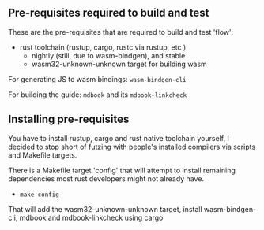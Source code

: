 ## Pre-requisites required to build and test
These are the pre-requisites that are required to build and test 'flow':
* rust toolchain (rustup, cargo, rustc via rustup, etc )
   * nightly (still, due to wasm-bindgen), and stable
   * wasm32-unknown-unknown target for building wasm

For generating JS to wasm bindings:
	```wasm-bindgen-cli```

For building the guide:
	```mdbook``` and its ```mdbook-linkcheck```

## Installing pre-requisites
You have to install rustup, cargo and rust native toolchain yourself, I decided to stop 
short of futzing with people's installed compilers via scripts and Makefile targets.

There is a Makefile target 'config' that will attempt to install remaining dependencies most 
rust developers might not already have.
- ```make config```

That will add the wasm32-unknown-unknown target, install wasm-bindgen-cli, mdbook and mdbook-linkcheck 
using cargo